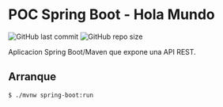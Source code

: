 # POC Spring Boot - Hola Mundo

![GitHub last commit](https://img.shields.io/github/last-commit/sanchezih/poc-spring-boot-holamundo)
![GitHub repo size](https://img.shields.io/github/repo-size/sanchezih/poc-spring-boot-holamundo)

Aplicacion Spring Boot/Maven que expone una API REST.

## Arranque

```bash
$ ./mvnw spring-boot:run
```
